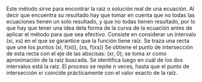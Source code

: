 Este método sirve para encontrar la raíz o solución real de una ecuación. Al decir que encuentra su resultado hay que tomar en cuenta que no todas las ecuaciones tienen un solo resultado, y que no todas tienen resultado, por lo que hay que tener una idea dela forma de la curva de la ecuación antes de aplicar el método para que sea efectivo.
Consiste en considerar un intervalo (xi, xs) en el que se garantice que la función tiene raíz. 
Se traza una recta que une los puntos (xi, f(xi)), (xs, f(xs)) 
Se obtiene el punto de intersección de esta recta con el eje de las abscisas: (xr, 0); se toma xr como aproximación de la raíz buscada. 
Se identifica luego en cuál de los dos intervalos está la raíz. 
El proceso se repite n veces, hasta que el punto de intersección xr coincide prácticamente con el valor exacto de la raíz. 
